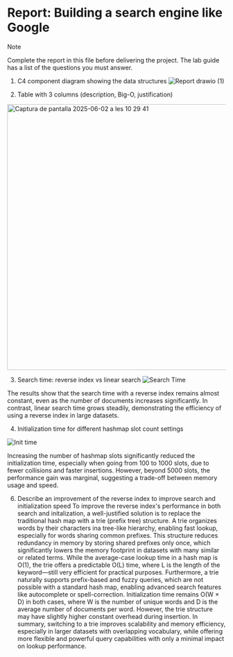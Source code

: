 # Report: Building a search engine like Google

> [!NOTE]  
> Complete the report in this file before delivering the project.
> The lab guide has a list of the questions you must answer.

1. C4 component diagram showing the data structures
![Report drawio (1)](https://github.com/user-attachments/assets/b8b5d6a8-e1ce-4598-b0f3-870ac0537868)

2. Table with 3 columns (description, Big-O, justification)
<img width="613" alt="Captura de pantalla 2025-06-02 a les 10 29 41" src="https://github.com/user-attachments/assets/878a3349-0d2f-4314-9ac8-5e4c79d7ff50" />

3. Search time: reverse index vs linear search
![Search Time](https://private-user-images.githubusercontent.com/170513247/451402456-2bc81d39-5b53-47bc-92de-57441a7b44b0.png?jwt=eyJhbGciOiJIUzI1NiIsInR5cCI6IkpXVCJ9.eyJpc3MiOiJnaXRodWIuY29tIiwiYXVkIjoicmF3LmdpdGh1YnVzZXJjb250ZW50LmNvbSIsImtleSI6ImtleTUiLCJleHAiOjE3NDkwNDUzODEsIm5iZiI6MTc0OTA0NTA4MSwicGF0aCI6Ii8xNzA1MTMyNDcvNDUxNDAyNDU2LTJiYzgxZDM5LTViNTMtNDdiYy05MmRlLTU3NDQxYTdiNDRiMC5wbmc_WC1BbXotQWxnb3JpdGhtPUFXUzQtSE1BQy1TSEEyNTYmWC1BbXotQ3JlZGVudGlhbD1BS0lBVkNPRFlMU0E1M1BRSzRaQSUyRjIwMjUwNjA0JTJGdXMtZWFzdC0xJTJGczMlMkZhd3M0X3JlcXVlc3QmWC1BbXotRGF0ZT0yMDI1MDYwNFQxMzUxMjFaJlgtQW16LUV4cGlyZXM9MzAwJlgtQW16LVNpZ25hdHVyZT05Nzc4Y2NkOGEzYzI0ZWM2YWJmNTI1ZmM5NjY1N2IwOTZhMTYyYWY2ZDg1ZTE2YTljMmU2NmRhNjlkOWY0MTExJlgtQW16LVNpZ25lZEhlYWRlcnM9aG9zdCJ9.Xha6eBbuLsSEnRlNkBYrDz1_XTtz-JLAJqVF7R5qALI)


The results show that the search time with a reverse index remains almost constant, even as the number of documents increases significantly. In contrast, linear search time grows steadily, demonstrating the efficiency of using a reverse index in large datasets.

4. Initialization time for different hashmap slot count settings 

![Init time](https://private-user-images.githubusercontent.com/170513247/451446506-8903dd6e-730c-4579-8d9b-db831ac4f344.png?jwt=eyJhbGciOiJIUzI1NiIsInR5cCI6IkpXVCJ9.eyJpc3MiOiJnaXRodWIuY29tIiwiYXVkIjoicmF3LmdpdGh1YnVzZXJjb250ZW50LmNvbSIsImtleSI6ImtleTUiLCJleHAiOjE3NDkwNTEwNTAsIm5iZiI6MTc0OTA1MDc1MCwicGF0aCI6Ii8xNzA1MTMyNDcvNDUxNDQ2NTA2LTg5MDNkZDZlLTczMGMtNDU3OS04ZDliLWRiODMxYWM0ZjM0NC5wbmc_WC1BbXotQWxnb3JpdGhtPUFXUzQtSE1BQy1TSEEyNTYmWC1BbXotQ3JlZGVudGlhbD1BS0lBVkNPRFlMU0E1M1BRSzRaQSUyRjIwMjUwNjA0JTJGdXMtZWFzdC0xJTJGczMlMkZhd3M0X3JlcXVlc3QmWC1BbXotRGF0ZT0yMDI1MDYwNFQxNTI1NTBaJlgtQW16LUV4cGlyZXM9MzAwJlgtQW16LVNpZ25hdHVyZT00ODVhMWMyYjFkNzRiZWE1OTk4NGQ5ZmMxNDUwMWE1MmVhMDQ2NmY1NGI3NjZhNmY1NDA5Njk5NzIzMjI3YzQ1JlgtQW16LVNpZ25lZEhlYWRlcnM9aG9zdCJ9.sxOw7I8jtRw0FRiNjeF7vz7vHAaHLPz92ykXJzO2Qow)

Increasing the number of hashmap slots significantly reduced the initialization time, especially when going from 100 to 1000 slots, due to fewer collisions and faster insertions. However, beyond 5000 slots, the performance gain was marginal, suggesting a trade-off between memory usage and speed.

6. Describe an improvement of the reverse index to improve search and initialization speed
To improve the reverse index's performance in both search and initalization, a well-justified solution is to replace the traditional hash map with a trie (prefix tree) structure. A trie organizes words by their characters ina tree-like hierarchy, enabling fast lookup, especially for words sharing common prefixes. This structure reduces redundancy in memory by storing shared prefixes only once, which significantly lowers the memory footprint in datasets with many similar or related terms. While the average-case lookup time in a hash map is O(1), the trie offers a predictable O(L) time, where L is the length of the keyword—still very efficient for practical purposes. Furthermore, a trie naturally supports prefix-based and fuzzy queries, which are not possible with a standard hash map, enabling advanced search features like autocomplete or spell-correction. Initialization time remains O(W × D) in both cases, where W is the number of unique words and D is the average number of documents per word. However, the trie structure may have slightly higher constant overhead during insertion. In summary, switching to a trie improves scalability and memory efficiency, especially in larger datasets with overlapping vocabulary, while offering more flexible and powerful query capabilities with only a minimal impact on lookup performance.
